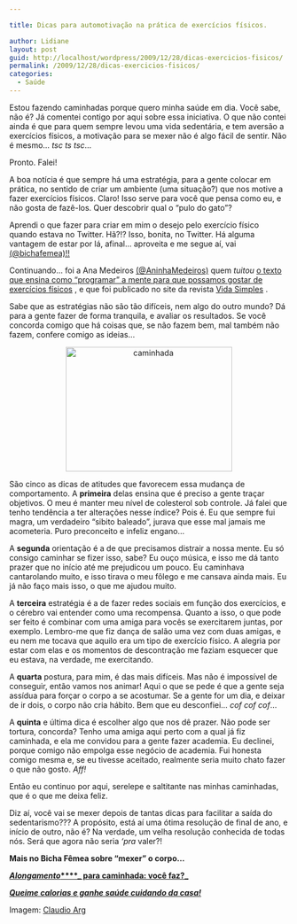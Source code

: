 ```yaml
---

title: Dicas para automotivação na prática de exercícios físicos.

author: Lidiane
layout: post
guid: http://localhost/wordpress/2009/12/28/dicas-exercicios-fisicos/
permalink: /2009/12/28/dicas-exercicios-fisicos/
categories:
  - Saúde
---
```

Estou fazendo caminhadas porque quero minha saúde em dia. Você sabe, não é? Já comentei contigo por aqui sobre essa iniciativa. O que não contei ainda é que para quem sempre levou uma vida sedentária, e tem aversão a exercícios físicos, a motivação para se mexer não é algo fácil de sentir. Não é mesmo… _tsc ts tsc_…

Pronto. Falei!

A boa notícia é que sempre há uma estratégia, para a gente colocar em prática, no sentido de criar um ambiente (uma situação?) que nos motive a fazer exercícios físicos. Claro! Isso serve para você que pensa como eu, e não gosta de fazê-los. Quer descobrir qual o “pulo do gato”?<!--more-->

Aprendi o que fazer para criar em mim o desejo pelo exercício físico quando estava no Twitter. Hã?!? Isso, bonita, no Twitter. Há alguma vantagem de estar por lá, afinal… aproveita e me segue aí, vai [(@bichafemea)!!](http://twitter.com/bichafemea) 

Continuando… foi a Ana Medeiros [(@AninhaMedeiros)](http://twitter.com/AninhaMedeiros)  quem _tuitou_ [o texto que ensina como “programar” a mente para que possamos gostar de exercícios físicos](http://vidasimples.abril.com.br/edicoes/087/simples_assim/conteudo_519032.shtml) , e que foi publicado no site da revista [Vida Simples](http://vidasimples.abril.com.br/) .

Sabe que as estratégias não são tão difíceis, nem algo do outro mundo? Dá para a gente fazer de forma tranquila, e avaliar os resultados. Se você concorda comigo que há coisas que, se não fazem bem, mal também não fazem, confere comigo as ideias…

<p style="text-align: center;">
  <img class="size-medium wp-image-3973  aligncenter" title="caminhada" src="http://www.trololodemulher.com.br/blog/wp-content/uploads/2009/12/caminhada-300x225.jpg" alt="caminhada" width="300" height="225" />
</p>

São cinco as dicas de atitudes que favorecem essa mudança de comportamento. A **primeira** delas ensina que é preciso a gente traçar objetivos. O meu é manter meu nível de colesterol sob controle. Já falei que tenho tendência a ter alterações nesse índice? Pois é. Eu que sempre fui magra, um verdadeiro “sibito baleado”, jurava que esse mal jamais me acometeria. Puro preconceito e infeliz engano…

A **segunda** orientação é a de que precisamos distrair a nossa mente. Eu só consigo caminhar se fizer isso, sabe? Eu ouço música, e isso me dá tanto prazer que no início até me prejudicou um pouco. Eu caminhava cantarolando muito, e isso tirava o meu fôlego e me cansava ainda mais. Eu já não faço mais isso, o que me ajudou muito.

A **terceira** estratégia é a de fazer redes sociais em função dos exercícios, e o cérebro vai entender como uma recompensa. Quanto a isso, o que pode ser feito é combinar com uma amiga para vocês se exercitarem juntas, por exemplo. Lembro-me que fiz dança de salão uma vez com duas amigas, e eu nem me tocava que aquilo era um tipo de exercício físico. A alegria por estar com elas e os momentos de descontração me faziam esquecer que eu estava, na verdade, me exercitando.

A **quarta** postura, para mim, é das mais difíceis. Mas não é impossível de conseguir, então vamos nos animar! Aqui o que se pede é que a gente seja assídua para forçar o corpo a se acostumar. Se a gente for um dia, e deixar de ir dois, o corpo não cria hábito. Bem que eu desconfiei… _cof cof cof_…

A **quinta** e última dica é escolher algo que nos dê prazer. Não pode ser tortura, concorda? Tenho uma amiga aqui perto com a qual já fiz caminhada, e ela me convidou para a gente fazer academia. Eu declinei, porque comigo não empolga esse negócio de academia. Fui honesta comigo mesma e, se eu tivesse aceitado, realmente seria muito chato fazer o que não gosto. _Aff!_

Então eu continuo por aqui, serelepe e saltitante nas minhas caminhadas, que é o que me deixa feliz.

Diz aí, você vai se mexer depois de tantas dicas para facilitar a saída do sedentarismo??? A propósito, está aí uma ótima resolução de final de ano, e início de outro, não é? Na verdade, um velha resolução conhecida de todas nós. Será que agora não seria _&#8216;pra_ valer?!

**Mais no Bicha Fêmea sobre &#8220;mexer&#8221; o corpo…**

<a href="http://www.trololodemulher.com.br/2010/03/05/alongamento-caminhada/" target="_self">**_Alongamento_****_ para caminhada: você faz?_**</a>

**<a href="http://www.trololodemulher.com.br/2009/04/06/perca-calorias/" target="_self">_Queime calorias e ganhe saúde cuidando da casa!_</a>**

Imagem: [Claudio Arg](http://www.sxc.hu/profile/ClaudioArg) 